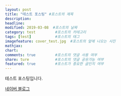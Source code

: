 ```yaml
---
layout: post
title: "테스트 포스팅" #포스트의 제목
description:
headline:
modified: 2019-03-08  #포스트의 날짜
category: test         #포스트의 카테고리
tags: [test]           #포스트의 태그
imagefeature: cover_test.jpg  #포스트의 앞에 나오는 사진
mathjax:
chart:
comments: true         #포스트의 댓글 사용 여부
share: ture            #포스트의 댓글 공유가능 여부
featured: true         #포스트가 중요한 글인지 여부
---
```


테스트 포스팅입니다.

[네이버 블로그](https://blog.naver.com/rudtn082)

